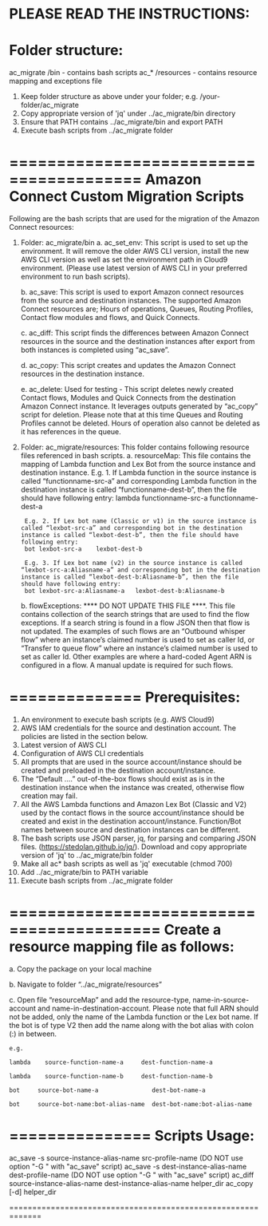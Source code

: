 PLEASE READ THE INSTRUCTIONS:
==============================

Folder structure:
==================
ac_migrate
	/bin - contains bash scripts ac_*
	/resources - contains resource mapping and exceptions file

1. Keep folder structure as above under your folder; e.g. /your-folder/ac_migrate
2. Copy appropriate version of 'jq' under ../ac_migrate/bin directory
3. Ensure that PATH contains ../ac_migrate/bin and export PATH
4. Execute bash scripts from ../ac_migrate folder

========================================
Amazon Connect Custom Migration Scripts
========================================
Following are the bash scripts that are used for the migration of the Amazon Connect resources:
1. Folder: ac_migrate/bin
	a.	ac_set_env: This script is used to set up the environment. It will remove the older AWS CLI version, install the new AWS CLI version as well as set the environment path in Cloud9 environment. (Please use latest version of AWS CLI in your preferred environment to run bash scripts).

	b.	ac_save: This script is used to export Amazon connect resources from the source and destination instances. The supported Amazon Connect resources are; Hours of operations, Queues, Routing Profiles, Contact flow modules and flows, and Quick Connects.

	c.	ac_diff: This script finds the differences between Amazon Connect resources in the source and the destination instances after export from both instances is completed using “ac_save”.

	d.	ac_copy: This script creates and updates the Amazon Connect resources in the destination instance.

	e.	ac_delete: Used for testing - This script deletes newly created Contact flows, Modules and Quick Connects from the destination Amazon Connect instance. It leverages outputs generated by “ac_copy” script for deletion. Please note that at this time Queues and Routing Profiles cannot be deleted. Hours of operation also cannot be deleted as it has references in the queue.

2. Folder: ac_migrate/resources: This folder contains following resource files referenced in bash scripts.
	a.	resourceMap: This file contains the mapping of Lambda function and Lex Bot from the source instance and destination instance.
		E.g. 1. If Lambda function in the source instance is called “functionname-src-a” and corresponding Lambda function in the destination instance is called “functionname-dest-b”, then the file should have following entry:
		lambda    functionname-src-a    functionname-dest-a

		E.g. 2. If Lex bot name (Classic or v1) in the source instance is called “lexbot-src-a” and corresponding bot in the destination instance is called “lexbot-dest-b”, then the file should have following entry:
		bot lexbot-src-a    lexbot-dest-b

		E.g. 3. If Lex bot name (v2) in the source instance is called “lexbot-src-a:Aliasname-a” and corresponding bot in the destination instance is called “lexbot-dest-b:Aliasname-b”, then the file should have following entry:
		bot lexbot-src-a:Aliasname-a   lexbot-dest-b:Aliasname-b

	b.	flowExceptions: **** DO NOT UPDATE THIS FILE ****. This file contains collection of the search strings that are used to find the flow exceptions. If a search string is found in a flow JSON then that flow is not updated. The examples of such flows are an “Outbound whisper flow” where an instance’s claimed number is used to set as caller Id, or “Transfer to queue flow” where an instance’s claimed number is used to set as caller Id. Other examples are where a hard-coded Agent ARN is configured in a flow. A manual update is required for such flows.

==============
Prerequisites:
==============
1.	An environment to execute bash scripts (e.g. AWS Cloud9)
2.	AWS IAM credentials for the source and destination account. The policies are listed in the section below.
3.	Latest version of AWS CLI
4.	Configuration of AWS CLI credentials
5.	All prompts that are used in the source account/instance should be created and preloaded in the destination account/instance.
6.	The “Default ….” out-of-the-box flows should exist as is in the destination instance when the instance was created, otherwise flow creation may fail.
7.	All the AWS Lambda functions and Amazon Lex Bot (Classic and V2) used by the contact flows in the source account/instance should be created and exist in the destination account/instance. Function/Bot names between source and destination instances can be different.
8.	The bash scripts use JSON parser, jq, for parsing and comparing JSON files. (https://stedolan.github.io/jq/). Download and copy appropriate version of 'jq' to ../ac_migrate/bin folder
9.	Make all ac* bash scripts as well as 'jq' executable (chmod 700)
10.	Add ../ac_migrate/bin to PATH variable
11. Execute bash scripts from ../ac_migrate folder

==========================================
Create a resource mapping file as follows:
==========================================
a. Copy the package on your local machine

b. Navigate to folder “../ac_migrate/resources”

c. Open file “resourceMap” and add the resource-type, name-in-source-account and name-in-destination-account. Please note that full ARN should not be added, only the name of the Lambda function or the Lex bot name. If the bot is of type V2 then add the name along with the bot alias with colon (:) in between. 

	e.g. 
	
	lambda    source-function-name-a     dest-function-name-a 

	lambda    source-function-name-b     dest-function-name-b 
	
	bot    	source-bot-name-a   			dest-bot-name-a
	
	bot		source-bot-name:bot-alias-name	dest-bot-name:bot-alias-name

===============
Scripts Usage:
===============
ac_save -s  source-instance-alias-name    src-profile-name (DO NOT use option "-G <flows-to-skip>" with "ac_save" script)
ac_save -s  dest-instance-alias-name    dest-profile-name  (DO NOT use option "-G <flows-to-skip>" with "ac_save" script)
ac_diff  source-instance-alias-name    dest-instance-alias-name    helper_dir
ac_copy [-d] helper_dir

=============================================================

